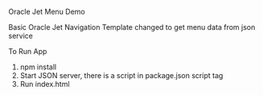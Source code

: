 Oracle Jet Menu Demo

Basic Oracle Jet Navigation Template changed to get menu data from json service

To Run App
1. npm install
2. Start JSON server, there is a script in package.json script tag
3. Run index.html
